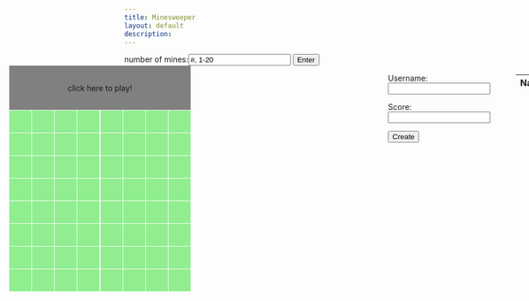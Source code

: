 ```yaml
---
title: Minesweeper
layout: default
description: 
---
```


<style>
.map-container { 
    width: 500px;
    height: 500px;
    position: absolute;
    right: 0px;

    display: grid;
    grid-template-columns: repeat(8, 1fr);
    grid-template-rows: repeat(8, 1fr);
    gap: 1px 1px;
}

.map-bottom { 
    width: 500px;
    height: 500px;
    position: absolute;
    right: -200px;

    display: grid;
    grid-template-columns: repeat(8, 1fr);
    grid-template-rows: repeat(8, 1fr);
    gap: 1px 1px;
}

@media (min-width: 100px) { 
    .map-container {
        width: 50px;
        height: 50px;
        left: 20px
    }
}

.map-blankbutton {
    width: 40px;
    height: 40px;
    border-radius: 0px;
    background-color: #90EE90;
    border: 0px solid black;
    font-size: 1.5fem;

    display: flex;
    justify-content: center;
    align-items: center;
    grid-column: span 1;
    grid-row: span 1;
    transition: all 0s; 
}

.map-zerobutton {
    width: 40px;
    height: 40px;
    border-radius: 0px;
    background-color: #D2B48C;
    border: 0px solid black;
    font-size: 1.5fem;

    display: flex;
    justify-content: center;
    align-items: center;
    grid-column: span 1;
    grid-row: span 1;
    transition: all 0s; 
}

.map-minebutton {
    width: 40px;
    height: 40px;
    border-radius: 0px;
    background-color: #AA4A44;
    border: 0px solid black;
    font-size: 1.5fem;

    display: flex;
    justify-content: center;
    align-items: center;
    grid-column: span 1;
    grid-row: span 1;
    transition: all 0s; 
}

.map-numberbutton {
    width: 40px;
    height: 40px;
    border-radius: 0px;
    background-color: #D2B48C;
    border: 0px solid black;
    font-size: 1.5fem;

    display: flex;
    justify-content: center;
    align-items: center;
    grid-column: span 1;
    grid-row: span 1;
    transition: all 0s; 
}

.map-longbutton {
    width: 328px;
    height: 80px;
    border-radius: 0px;
    background-color: #808080;
    border: 0px solid black;
    font-size: 1.5fem;

    display: flex;
    justify-content: center;
    align-items: center;
    grid-column: span 8;
    grid-row: span 2;
    transition: all 0s; 
}

.map-blankbutton:hover {
    background-color: #373737;
}
.map-longbutton:hover {
    background-color: #373737;
}
</style>

<div>
    number of mines:<input type="text" id="button" value="#, 1-20">
    <button type="button" onclick="enter()">Enter</button>
</div>

<div class="map-container">
    <div class="map-longbutton" id="reset" onclick="initialize()">click here to play!</div>
    <!--row 1-->
    <div class="map-blankbutton" id="b18"></div>
    <div class="map-blankbutton" id="b28"></div>
    <div class="map-blankbutton" id="b38"></div>
    <div class="map-blankbutton" id="b48"></div>
    <div class="map-blankbutton" id="b58"></div>
    <div class="map-blankbutton" id="b68"></div>
    <div class="map-blankbutton" id="b78"></div>
    <div class="map-blankbutton" id="b88"></div>
    <!--row 2-->
    <div class="map-blankbutton" id="b17"></div>
    <div class="map-blankbutton" id="b27"></div>
    <div class="map-blankbutton" id="b37"></div>
    <div class="map-blankbutton" id="b47"></div>
    <div class="map-blankbutton" id="b57"></div>
    <div class="map-blankbutton" id="b67"></div>
    <div class="map-blankbutton" id="b77"></div>
    <div class="map-blankbutton" id="b87"></div>
    <!--row 3-->
    <div class="map-blankbutton" id="b16"></div>
    <div class="map-blankbutton" id="b26"></div>
    <div class="map-blankbutton" id="b36"></div>
    <div class="map-blankbutton" id="b46"></div>
    <div class="map-blankbutton" id="b56"></div>
    <div class="map-blankbutton" id="b66"></div>
    <div class="map-blankbutton" id="b76"></div>
    <div class="map-blankbutton" id="b86"></div>
    <!--row 4-->
    <div class="map-blankbutton" id="b15"></div>
    <div class="map-blankbutton" id="b25"></div>
    <div class="map-blankbutton" id="b35"></div>
    <div class="map-blankbutton" id="b45"></div>
    <div class="map-blankbutton" id="b55"></div>
    <div class="map-blankbutton" id="b65"></div>
    <div class="map-blankbutton" id="b75"></div>
    <div class="map-blankbutton" id="b85"></div>
    <!--row 5-->
    <div class="map-blankbutton" id="b14"></div>
    <div class="map-blankbutton" id="b24"></div>
    <div class="map-blankbutton" id="b34"></div>
    <div class="map-blankbutton" id="b44"></div>
    <div class="map-blankbutton" id="b54"></div>
    <div class="map-blankbutton" id="b64"></div>
    <div class="map-blankbutton" id="b74"></div>
    <div class="map-blankbutton" id="b84"></div>
    <!--row 6-->
    <div class="map-blankbutton" id="b13"></div>
    <div class="map-blankbutton" id="b23"></div>
    <div class="map-blankbutton" id="b33"></div>
    <div class="map-blankbutton" id="b43"></div>
    <div class="map-blankbutton" id="b53"></div>
    <div class="map-blankbutton" id="b63"></div>
    <div class="map-blankbutton" id="b73"></div>
    <div class="map-blankbutton" id="b83"></div>
    <!--row 7-->
    <div class="map-blankbutton" id="b12"></div>
    <div class="map-blankbutton" id="b22"></div>
    <div class="map-blankbutton" id="b32"></div>
    <div class="map-blankbutton" id="b42"></div>
    <div class="map-blankbutton" id="b52"></div>
    <div class="map-blankbutton" id="b62"></div>
    <div class="map-blankbutton" id="b72"></div>
    <div class="map-blankbutton" id="b82"></div>
    <!--row 8-->
    <div class="map-blankbutton" id="b11"></div>
    <div class="map-blankbutton" id="b21"></div>
    <div class="map-blankbutton" id="b31"></div>
    <div class="map-blankbutton" id="b41"></div>
    <div class="map-blankbutton" id="b51"></div>
    <div class="map-blankbutton" id="b61"></div>
    <div class="map-blankbutton" id="b71"></div>
    <div class="map-blankbutton" id="b81"></div>
</div>

<div class = "map-bottom">
    <p>
        <form action="javascript:create_player()">
            <p><label>
                Username:
                <input type="text" name="name" id="name" required>
            </label></p>
            <p><label>
                Score:
                <input type="text" name="score" id="score" required>
            </label></p>
            <p>
                <button>Create</button>
            </p>
        </form>
    </p>
    <table>
        <thead>
        <tr>
            <th>Name</th>
            <th>Score</th>
        </tr>
        </thead>
        <tbody id="result">
            <!-- javascript generated data -->
        </tbody>
    </table>
</div>

<script>
//user input
numines = null
function enter() {
    input = document.getElementById("button").value
    if (input > 0 && input < 21) {
        numines = input
    }
}
// score calculator
function score() {
    return String(Math.floor((numines ** 3) / (initialtime / 1000)))
}
// timer code
starttime = null
finaltime = null
min = 00
sec = 00
hsec = 00
function updatetime() {
    time = Math.floor((finaltime - starttime) / 10)
    initialtime = time
    min = Math.floor(time / 6000)
    if (min < 10) {
        min = "0" + String(min)
    }
    else {
        min = String(min)
    }
    time = time % 6000
    sec = Math.floor(time / 100)
    if (sec < 10) {
        sec = "0" + String(sec)
    }
    else {
        sec = String(sec)
    }
    time = time % 100
    hsec = time
    if (hsec < 10) {
        hsec = "0" + String(hsec)
    }
    else {
        hsec = String(hsec)
    }
    
    document.getElementById("reset").innerHTML = "congratulations! you won with a time of " + min + ":" + sec + "." + hsec + " and a score of " + score() + "! click here to reset." 
}

// minesweeper code
winstatus = null
mines = { // object storing ids and number of surrounding mines
    cord: {

    }
}
nums = [] // all possible ids
mids = [] // ids of mines

function addcords() {
    for (let i = 11; i < 90; i++) {
        if (String(i)[0] != "9" && String(i)[0] != "0") {
            if (String(i)[1] != "9" && String(i)[1] != "0") {
                mines.cord[i] = {"ms" : 0}
                nums.push(i)
            }
        }
    }
}
function placemines() { // adds ms value "9" in object
    while (mids.length < numines) { // place 10 mines
        r = Math.floor(Math.random() * 64)
        if (mines.cord[nums[r]]["ms"] == 0) { //avoid repeat mines
            mines.cord[nums[r]]["ms"] = 9
            mids.push(nums[r])
        }
    }
}
function calcmines() { // updates all other ms values in object
    dvals = [-11, -10, -9, -1, 1, 9, 10, 11]
    for (let i = 0; i < mids.length; i++) { //each mine
        for (let j = 0; j < dvals.length; j++) { //each difference value
            try { //in case coordinate does not exist
                mines.cord[mids[i] + dvals[j]]["ms"] += 1
                if (mines.cord[mids[i] + dvals[j]]["ms"] > 9){
                    mines.cord[mids[i] + dvals[j]]["ms"] -= 1
                }
            }
            catch(err) {
            }
        }
    }
}
function play() { // button functions and class
    if (numines == null) {
        return
    }
    for (let i = 0; i < nums.length; i++) {
        cord = String(nums[i])
        bname = document.getElementById("b" + cord)
        bname.className = "map-blankbutton"
        if (mines.cord[nums[i]]["ms"] == 0) {
            bname.className = "map-zerobutton"
        }
        else if (mines.cord[nums[i]]["ms"] == 9) {
            bname.addEventListener("click", mine.bind(null, cord))
        }
        else {
            bname.addEventListener("click", number.bind(null, cord)) //null is for specific button, cord is parameter in "number" function
        }
    }
    document.getElementById("reset").innerHTML = "" 
    document.getElementById("reset").onclick = null
    inprogress = true
    starttime = Date.now()
}
function number(cord) { // reveal number
    if (winstatus != null) {
        return
    }
    bname = document.getElementById("b" + String(cord))
    bname.className = "map-numberbutton"
    bname.innerHTML = String(mines.cord[String(cord)]["ms"])
    checkwin()
}
function mine() { // game over
    if (winstatus == true) {
        return
    }
    inprogress = false
    winstatus = false
    for (let i = 0; i < nums.length; i++) {
        cord = String(nums[i])
        bname = document.getElementById("b" + cord)
        if (mines.cord[nums[i]]["ms"] == 0) {
            bname.className = "map-zerobutton"
        }
        else if (mines.cord[nums[i]]["ms"] == 9) {
            bname.className = "map-minebutton"
        }
        else {
            bname.className = "map-numberbutton"
            bname.innerHTML = String(mines.cord[String(cord)]["ms"])
        }
    }
    bname = document.getElementById("reset")
    bname.innerHTML = "you lost! click here to reset."
    bname.addEventListener("click", function () {
        window.location.reload()
    })
}
function checkwin() {
    if (winstatus == false) {
        return
    }
    for (let i = 0; i < nums.length; i++) {
        cord = String(nums[i])
        bname = document.getElementById("b" + cord)
        if (mines.cord[nums[i]]["ms"] > 0 && mines.cord[nums[i]]["ms"] < 9) {
            if (bname.className == "map-blankbutton") {
                return
            }
        }
    }
    winstatus = true
    win()
}
function win() {
    for (let i = 0; i < nums.length; i++) {
        cord = String(nums[i])
        bname = document.getElementById("b" + cord)
        if (mines.cord[nums[i]]["ms"] == 9) {
            bname.className = "map-minebutton"
        }
        else {
            bname.className = "map-blankbutton"
            bname.addEventListener("click", null)
            bname.innerHTML = "🌸"
        }
    }
    bname = document.getElementById("reset")
    bname.addEventListener("click", function () {
        window.location.reload()
    })
    finaltime = Date.now()
    updatetime()
}
function initialize() {
    addcords()
    placemines()
    calcmines()
    play()
     
     
}

// prepare HTML result container for new output
const resultContainer = document.getElementById("result");
// prepare URL's to allow easy switch from deployment and localhost
//const url = "http://localhost:8086/api/users"
const url = "https://bestgroup.duckdns.org/api/players"
const create_fetch = url + '/create';
const read_fetch = url + '/';

// Load users on page entry
read_players();


// Display User Table, data is fetched from Backend Database
function read_players() {
    // prepare fetch options
    const read_options = {
        method: 'GET', // *GET, POST, PUT, DELETE, etc.
        mode: 'cors', // no-cors, *cors, same-origin
        cache: 'default', // *default, no-cache, reload, force-cache, only-if-cached
        credentials: 'omit', // include, *same-origin, omit
        headers: {
        'Content-Type': 'application/json'
        },
    };

    // fetch the data from API
    fetch(read_fetch, read_options)
        // response is a RESTful "promise" on any successful fetch
        .then(response => {
        // check for response errors
        if (response.status !== 200) {
            const errorMsg = 'Database read error: ' + response.status;
            console.log(errorMsg);
            const tr = document.createElement("tr");
            const td = document.createElement("td");
            td.innerHTML = errorMsg;
            tr.appendChild(td);
            resultContainer.appendChild(tr);
            return;
        }
        // valid response will have json data
        response.json().then(data => {
            console.log(data);
            for (let row in data) {
                console.log(data[row]);
                add_row(data[row]);
            }
        })
    })
    // catch fetch errors (ie ACCESS to server blocked)
    .catch(err => {
        console.error(err);
        const tr = document.createElement("tr");
        const td = document.createElement("td");
        td.innerHTML = err;
        tr.appendChild(td);
        resultContainer.appendChild(tr);
    });
}

function create_player(){
    if (winstatus != true) {
        return
    }
    const body = {
        name: document.getElementById("name").value,
        score: String(score()),
    };
    const requestOptions = {
        method: 'POST',
        body: JSON.stringify(body),
        headers: {
            "content-type": "application/json",
            'Authorization': 'Bearer my-token',
        },
    };

    // URL for Create API
    // Fetch API call to the database to create a new user
    fetch(create_fetch, requestOptions)
        .then(response => {
        // trap error response from Web API
        if (response.status !== 200) {
            const errorMsg = 'Database create error: ' + response.status;
            console.log(errorMsg);
            const tr = document.createElement("tr");
            const td = document.createElement("td");
            td.innerHTML = errorMsg;
            tr.appendChild(td);
            resultContainer.appendChild(tr);
            return;
        }
        // response contains valid result
        response.json().then(data => {
            console.log(data);
            //add a table row for the new/created userid
            add_row(data);
        })
    })
}

function add_row(data) {
    const tr = document.createElement("tr");
    const name = document.createElement("td");
    const score = document.createElement("td");


    // obtain data that is specific to the API
    name.innerHTML = data.name; 
    score.innerHTML = data.score; 

    // add HTML to container
    tr.appendChild(name);
    tr.appendChild(score);

    resultContainer.appendChild(tr);
}
</script>